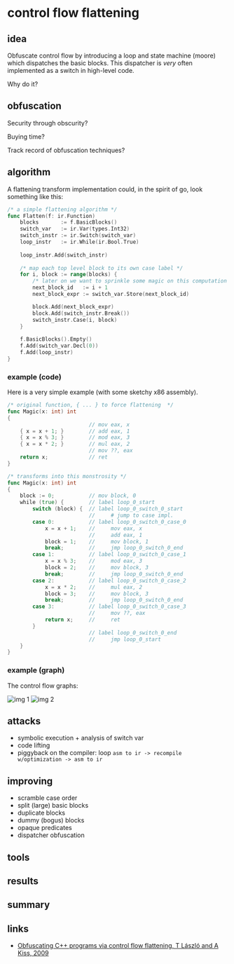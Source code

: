 # control flow flattening

## idea

Obfuscate control flow by introducing a loop and state machine (moore) which dispatches the basic blocks. This dispatcher is _very_ often implemented as a switch in high-level code. 

Why do it?

## obfuscation

Security through obscurity?

Buying time?

Track record of obfuscation techniques?

## algorithm
A flattening transform implementation could, in the spirit of go, look something like this:
```go
/* a simple flattening algorithm */
func Flatten(f: ir.Function)
    blocks       := f.BasicBlocks()
    switch_var   := ir.Var(types.Int32)
    switch_instr := ir.Switch(switch_var)
    loop_instr   := ir.While(ir.Bool.True)
    
    loop_instr.Add(switch_instr)
    
    /* map each top level block to its own case label */
    for i, block := range(blocks) {  
        /* later on we want to sprinkle some magic on this computation */
        next_block_id   := i + 1
        next_block_expr := switch_var.Store(next_block_id)

        block.Add(next_block_expr)
        block.Add(switch_instr.Break())
        switch_instr.Case(i, block)
    }
    
    f.BasicBlocks().Empty()
    f.Add(switch_var.Decl(0))
    f.Add(loop_instr)
}
```

### example (code)
Here is a very simple example (with some sketchy x86 assembly).
```go
/* original function, { ... } to force flattening  */
func Magic(x: int) int
{
                          // mov eax, x
    { x = x + 1; }        // add eax, 1
    { x = x % 3; }        // mod eax, 3
    { x = x * 2; }        // mul eax, 2
                          // mov ??, eax
    return x;             // ret
}

/* transforms into this monstrosity */
func Magic(x: int) int
{                       
    block := 0;           // mov block, 0
    while (true) {        // label loop_0_start
        switch (block) {  // label loop_0_switch_0_start
                          //     # jump to case impl.
        case 0:           // label loop_0_switch_0_case_0
            x = x + 1;    //     mov eax, x
                          //     add eax, 1
            block = 1;    //     mov block, 1
            break;        //     jmp loop_0_switch_0_end
        case 1:           // label loop_0_switch_0_case_1
            x = x % 3;    //     mod eax, 3
            block = 2;    //     mov block, 3
            break;        //     jmp loop_0_switch_0_end
        case 2:           // label loop_0_switch_0_case_2
            x = x * 2;    //     mul eax, 2
            block = 3;    //     mov block, 3
            break;        //     jmp loop_0_switch_0_end
        case 3:           // label loop_0_switch_0_case_3
                          //     mov ??, eax
            return x;     //     ret
        }
                          // label loop_0_switch_0_end
                          //     jmp loop_0_start
    }
}
```

### example (graph)
The control flow graphs:

![img 1]()
![img 2]()

## attacks

 - symbolic execution + analysis of switch var
 - code lifting
 - piggyback on the compiler:  loop `asm to ir -> recompile w/optimization -> asm to ir`

## improving

 - scramble case order
 - split (large) basic blocks
 - duplicate blocks
 - dummy (bogus) blocks
 - opaque predicates
 - dispatcher obfuscation

## tools

## results

## summary


## links

 - [Obfuscating C++ programs via control flow flattening, T László and A Kiss, 2009](http://ac.inf.elte.hu/Vol_030_2009/003.pdf)
